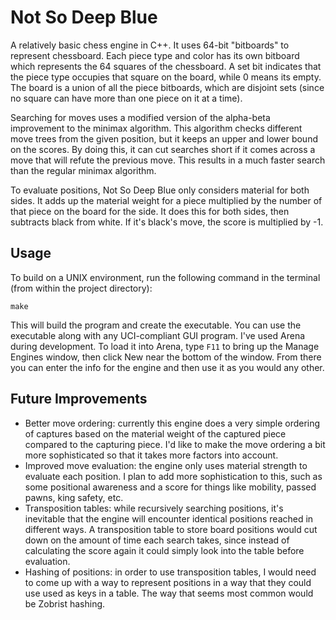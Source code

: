 # Not So Deep Blue
A relatively basic chess engine in C++. It uses 64-bit "bitboards" to represent chessboard. Each
piece type and color has its own bitboard which represents the 64 squares of the chessboard. A set
bit indicates that the piece type occupies that square on the board, while 0 means its empty. The
board is a union of all the piece bitboards, which are disjoint sets (since no square can have more
than one piece on it at a time).

Searching for moves uses a modified version of the alpha-beta improvement to the minimax
algorithm. This algorithm checks different move trees from the given position, but it keeps an upper
and lower bound on the scores. By doing this, it can cut searches short if it comes across a move
that will refute the previous move. This results in a much faster search than the regular minimax
algorithm.

To evaluate positions, Not So Deep Blue only considers material for both sides. It adds up the
material weight for a piece multiplied by the number of that piece on the board for the side. It
does this for both sides, then subtracts black from white. If it's black's move, the score is
multiplied by -1.

## Usage

To build on a UNIX environment, run the following command in the terminal (from within the project
directory):
```
make
```
This will build the program and create the executable. You can use the executable along with any
UCI-compliant GUI program. I've used Arena during development. To load it into Arena, type `F11` to
bring up the Manage Engines window, then click New near the bottom of the window. From there you can
enter the info for the engine and then use it as you would any other.

## Future Improvements
- Better move ordering: currently this engine does a very simple ordering of captures based on the
  material weight of the captured piece compared to the capturing piece. I'd like to make the move
  ordering a bit more sophisticated so that it takes more factors into account.
- Improved move evaluation: the engine only uses material strength to evaluate each position. I plan
  to add more sophistication to this, such as some positional awareness and a score for things like
  mobility, passed pawns, king safety, etc.
- Transposition tables: while recursively searching positions, it's inevitable that the engine will
  encounter identical positions reached in different ways. A transposition table to store board
  positions would cut down on the amount of time each search takes, since instead of calculating the
  score again it could simply look into the table before evaluation.
- Hashing of positions: in order to use transposition tables, I would need to come up with a way to
  represent positions in a way that they could use used as keys in a table. The way that seems most
  common would be Zobrist hashing.
